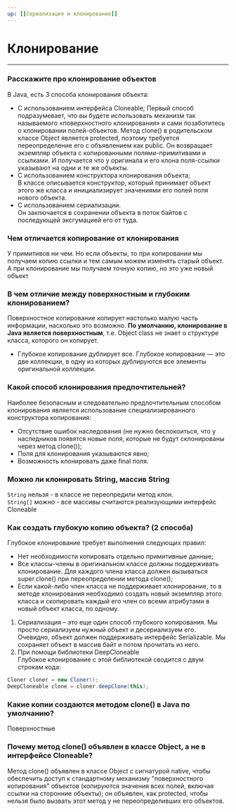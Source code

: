 ```yaml
---
up: [[Сериализация и клонирование]]
---
```

# Клонирование
---
### Расскажите про клонирование объектов
В Java, есть 3 способа клонирования объекта:    
* С использованием интерфейса Cloneable; 
Первый способ подразумевает, что вы будете использовать механизм так называемого «поверхностного клонирования» и сами позаботитесь о клонировании полей-объектов. Метод clone() в родительском классе Object является protected, поэтому требуется переопределение его с объявлением как public. Он возвращает экземпляр объекта с копированными полями-примитивами и ссылками. И получается что у оригинала и его клона поля-ссылки указывают на одни и те же объекты.  
* С использованием конструктора клонирования объекта;  
В классе описывается конструктор, который принимает объект этого же класса и инициализирует значениями его полей поля нового объекта.  
* С использованием сериализации.  
Он заключается в сохранении объекта в поток байтов с последующей эксгумацией его от туда.

### Чем отличается копирование от клонирования
У примитивов ни чем. Но если объекты, то при копировании мы получаем копию ссылки и тем самым можем изменять старый объект. 
А при клонирование мы получаем точную копию, но это уже новый объект

### В чем отличие между поверхностным и глубоким клонированием?
Поверхностное копирование копирует настолько малую часть информации, насколько это возможно. **По умолчанию, клонирование в Java является поверхностным**, т.е. Object class не знает о структуре класса, которого он копирует.  
* Глубокое копирование дублирует все. Глубокое копирование — это две коллекции, в одну из которых дублируются все элементы оригинальной коллекции.

### Какой способ клонирования предпочтительней?
Наиболее безопасным и следовательно предпочтительным способом клонирования является использование специализированного конструктора копирования:  
* Отсутствие ошибок наследования (не нужно беспокоиться, что у наследников появятся новые поля, которые не будут склонированы через метод clone());  
* Поля для клонирования указываются явно;  
* Возможность клонировать даже final поля.

### Можно ли клонировать String, массив String
`String` нельзя - в классе не переопредили метод клон.  
`String[]` можно - все массивы считаются реализующими интерфейс Cloneable

### Как создать глубокую копию объекта? (2 способа)
Глубокое клонирование требует выполнения следующих правил:  
* Нет необходимости копировать отдельно примитивные данные;  
* Все классы-члены в оригинальном классе должны поддерживать клонирование. Для каждого члена класса должен вызываться super.clone() при переопределении метода clone();  
* Если какой-либо член класса не поддерживает клонирование, то в методе клонирования необходимо создать новый экземпляр этого класса и скопировать каждый его член со всеми атрибутами в новый объект класса, по одному.  
1. Сериализация – это еще один способ глубокого копирования. Мы просто сериализуем нужный объект и десериализуем его. Очевидно, объект должен поддерживать интерфейс Serializable. Мы сохраняет объект в массив байт и потом прочитать из него.
2. При помощи библиотеки DeepCloneable  
Глубокое клонирование с этой библиотекой сводится с двум строкам кода:  
```java
Cloner cloner = new Cloner();  
DeepCloneable clone = cloner.deepClone(this);
```

### Какие копии создаются методом clone() в Java по умолчанию?
Поверхностные

### Почему метод clone() объявлен в классе Object, а не в интерфейсе Cloneable?
Метод clone() объявлен в классе Object с сигнатурой native, чтобы обеспечить доступ к стандартному механизму "поверхностного копирования" объектов (копируются значения всех полей, включая ссылки на сторонние объекты); он объявлен, как protected, чтобы нельзя было вызвать этот метод у не переопределивших его объектов.
